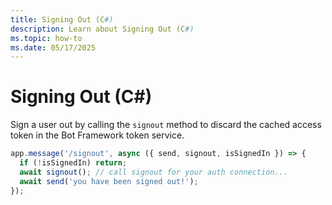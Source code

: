 ```yaml
---
title: Signing Out (C#)
description: Learn about Signing Out (C#)
ms.topic: how-to
ms.date: 05/17/2025
---
```

# Signing Out (C#)

Sign a user out by calling the `signout` method to discard the cached access token in the Bot Framework token service.

```typescript
app.message('/signout', async ({ send, signout, isSignedIn }) => {
  if (!isSignedIn) return;
  await signout(); // call signout for your auth connection...
  await send('you have been signed out!');
});

```